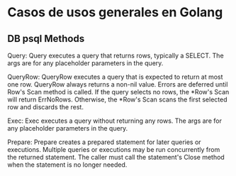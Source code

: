 # Casos de usos generales en Golang

## DB psql Methods

Query:
Query executes a query that returns rows, typically a SELECT. The args are for any placeholder parameters in the query.

QueryRow:
QueryRow executes a query that is expected to return at most one row. QueryRow always returns a non-nil value. Errors are deferred until Row's Scan method is called. If the query selects no rows, the *Row's Scan will return ErrNoRows. Otherwise, the *Row's Scan scans the first selected row and discards the rest.

Exec:
Exec executes a query without returning any rows. The args are for any placeholder parameters in the query.

Prepare: 
Prepare creates a prepared statement for later queries or executions. Multiple queries or executions may be run concurrently from the returned statement. The caller must call the statement's Close method when the statement is no longer needed.